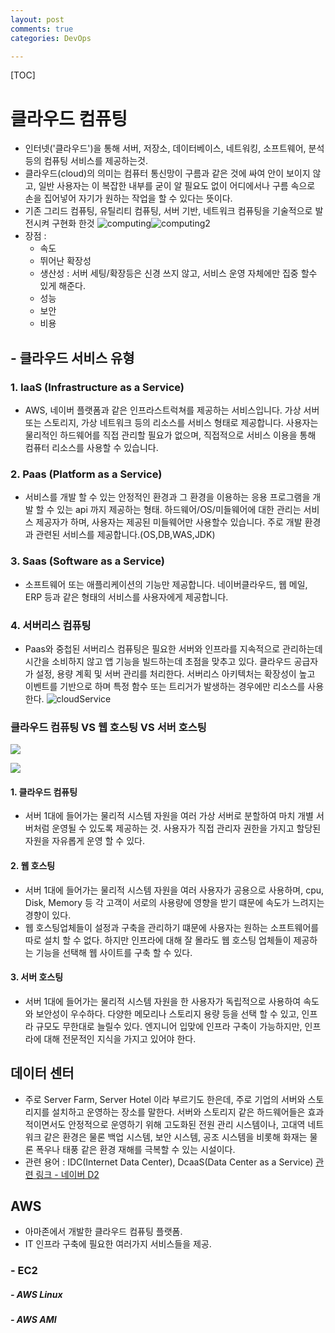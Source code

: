 ```yaml
---
layout: post
comments: true
categories: DevOps

---
```


[TOC]



# 클라우드 컴퓨팅

- 인터넷('클라우드')을 통해 서버, 저장소, 데이터베이스, 네트워킹, 소프트웨어, 분석 등의 컴퓨팅 서비스를 제공하는것.
- 클라우드(cloud)의 의미는 컴퓨터 통신망이 구름과 같은 것에 싸여 안이 보이지 않고, 일반 사용자는 이 복잡한 내부를 굳이 알 필요도 없이 어디에서나 구름 속으로 손을 집어넣어 자기가 원하는 작업을 할 수 있다는 뜻이다.
- 기존 그리드 컴퓨팅, 유틸리티 컴퓨팅, 서버 기반, 네트워크 컴퓨팅을 기술적으로 발전시켜 구현화 한것
  ![computing](./../../../../assets/computing.gif)![computing2](./../../../../assets/computing2.gif)
- 장점 :
  - 속도
  - 뛰어난 확장성
  - 생산성 : 서버 세팅/확장등은 신경 쓰지 않고, 서비스 운영 자체에만 집중 할수 있게 해준다.
  - 성능
  - 보안
  - 비용

## -  클라우드 서비스 유형

### 1. IaaS (Infrastructure as a Service)

- AWS, 네이버 플랫폼과 같은 인프라스트럭쳐를 제공하는 서비스입니다. 가상 서버 또는 스토리지, 가상 네트워크 등의 리소스를 서비스 형태로 제공합니다. 사용자는 물리적인 하드웨어를 직접 관리할 필요가 없으며, 직접적으로 서비스 이용을 통해 컴퓨터 리소스를 사용할 수 있습니다.

### 2. Paas (Platform as a Service)

- 서비스를 개발 할 수 있는 안정적인 환경과 그 환경을 이용하는 응용 프로그램을 개발 할 수 있는 api 까지 제공하는 형태.  하드웨어/OS/미들웨어에 대한 관리는 서비스 제공자가 하며, 사용자는 제공된 미들웨어만 사용할수 있습니다. 주로 개발 환경과 관련된 서비스를 제공합니다.(OS,DB,WAS,JDK)

### 3. Saas (Software as a Service)

- 소프트웨어 또는 애플리케이션의 기능만 제공합니다. 네이버클라우드, 웹 메일, ERP 등과 같은 형태의 서비스를 사용자에게 제공합니다.

### 4. 서버리스 컴퓨팅

- Paas와 중첩된 서버리스 컴퓨팅은 필요한 서버와 인프라를 지속적으로 관리하는데 시간을 소비하지 않고 앱 기능을 빌드하는데 초점을 맞추고 있다. 클라우드 공급자가 설정, 용량 계획 및 서버 관리를 처리한다. 서버리스 아키텍처는 확장성이 높고 이벤트를 기반으로 하며 특정 함수 또는 트리거가 발생하는 경우에만 리소스를 사용한다.
  ![cloudService](./../../../../assets/cloudService.PNG)



### 클라우드 컴퓨팅 VS 웹 호스팅 VS 서버 호스팅

![](./../../../../assets/cloud_hosting.PNG)

![](./../../../../assets/hosting_ver.PNG)

#### 1. 클라우드 컴퓨팅

- 서버 1대에 들어가는 물리적 시스템 자원을 여러 가상 서버로 분할하여 마치 개별 서버처럼 운영될 수 있도록 제공하는 것. 사용자가 직접 관리자 권한을 가지고 할당된 자원을 자유롭게 운영 할 수 있다. 

#### 2. 웹 호스팅

- 서버 1대에 들어가는 물리적 시스템 자원을 여러 사용자가 공용으로 사용하며, cpu, Disk, Memory 등 각 고객이 서로의 사용량에 영향을 받기 떄문에 속도가 느려지는 경향이 있다.
- 웹 호스팅업체들이 설정과 구축을 관리하기 떄문에 사용자는 원하는 소프트웨어를 따로 설치 할 수 없다.  하지만 인프라에 대해 잘 몰라도 웹 호스팅 업체들이 제공하는 기능을 선택해 웹 사이트를 구축 할 수 있다. 

#### 3. 서버 호스팅

- 서버 1대에 들어가는 물리적 시스템 자원을 한 사용자가 독립적으로 사용하여 속도와 보안성이 우수하다. 다양한 메모리나 스토리지 용량 등을 선택 할 수 있고, 인프라 규모도 무한대로 늘릴수 있다. 엔지니어 입맞에 인프라 구축이 가능하지만, 인프라에 대해 전문적인 지식을 가지고 있어야 한다.



## 데이터 센터

- 주로 Server Farm, Server Hotel 이라 부르기도 한은데, 주로 기업의 서버와 스토리지를 설치하고 운영하는 장소를 말한다. 서버와 스토리지 같은 하드웨어들은 효과적이면서도 안정적으로 운영하기 위해 고도화된 전원 관리 시스템이나, 고대역 네트워크 같은 환경은 물론 백업 시스템, 보안 시스템, 공조 시스템을 비롯해 화재는 물론 폭우나 태풍 같은 환경 재해를 극복할 수 있는 시설이다.
- 관련 용어 : IDC(Internet Data Center), DcaaS(Data Center as a Service)
  [관련 링크 - 네이버 D2](https://d2.naver.com/helloworld/176039)

## AWS

- 아마존에서 개발한 클라우드 컴퓨팅 플랫폼.
- IT 인프라 구축에 필요한 여러가지 서비스들을 제공.

### -  EC2

##### - AWS Linux

##### - AWS AMI

